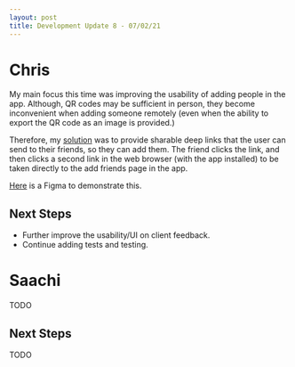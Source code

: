 ```yaml
---
layout: post
title: Development Update 8 - 07/02/21
---
```


# Chris

My main focus this time was improving the usability of adding people in the app.
Although, QR codes may be sufficient in person, they become inconvenient when
adding someone remotely (even when the ability to export the QR code as an image
is provided.)

Therefore, my [solution](https://github.com/UCLComputerScience/COMP0016_2020_21_Team26/pull/118) 
was to provide sharable deep links that the user can send to their friends, so they can add them.
The friend clicks the link, and then clicks a second link in the web browser (with the app installed)
to be taken directly to the add friends page in the app.

[Here](https://www.figma.com/proto/nZUDNKJuf0hcUDXRUVGJOD/Add-With-URL?node-id=0%3A3&scaling=scale-down)
is a Figma to demonstrate this.

## Next Steps

- Further improve the usability/UI on client feedback.
- Continue adding tests and testing.

# Saachi

TODO

## Next Steps

TODO
